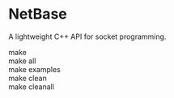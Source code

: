 # NetBase

A lightweight C++ API for socket programming.

make  
make all  
make examples  
make clean  
make cleanall  
